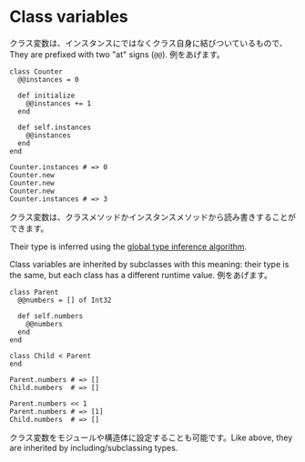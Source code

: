 # Class variables

クラス変数は、インスタンスにではなくクラス自身に結びついているもので、They are prefixed with two "at" signs (`@@`). 例をあげます。

```crystal
class Counter
  @@instances = 0

  def initialize
    @@instances += 1
  end

  def self.instances
    @@instances
  end
end

Counter.instances # => 0
Counter.new
Counter.new
Counter.new
Counter.instances # => 3
```

クラス変数は、クラスメソッドかインスタンスメソッドから読み書きすることができます。

Their type is inferred using the [global type inference algorithm](type_inference.html).

Class variables are inherited by subclasses with this meaning: their type is the same, but each class has a different runtime value. 例をあげます。

```crystal
class Parent
  @@numbers = [] of Int32

  def self.numbers
    @@numbers
  end
end

class Child < Parent
end

Parent.numbers # => []
Child.numbers  # => []

Parent.numbers << 1
Parent.numbers # => [1]
Child.numbers  # => []
```

クラス変数をモジュールや構造体に設定することも可能です。Like above, they are inherited by including/subclassing types.
